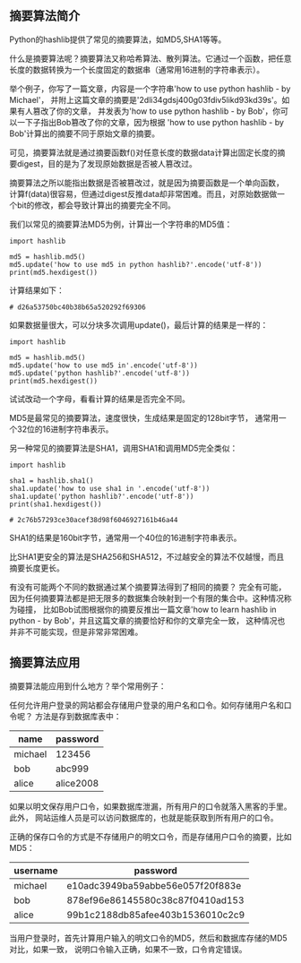 ## 摘要算法简介
Python的hashlib提供了常见的摘要算法，如MD5,SHA1等等。  

什么是摘要算法呢？摘要算法又称哈希算法、散列算法。它通过一个函数，把任意长度的数据转换为一个长度固定的数据串（通常用16进制的字符串表示）。  

举个例子，你写了一篇文章，内容是一个字符串'how to use python hashlib - by Michael'，
并附上这篇文章的摘要是'2dli34gdsj400g03fdiv5likd93kd39s'。如果有人篡改了你的文章，
并发表为'how to use python hashlib - by Bob'，你可以一下子指出Bob篡改了你的文章，因为根据
'how to use python hashlib - by Bob'计算出的摘要不同于原始文章的摘要。  

可见，摘要算法就是通过摘要函数f()对任意长度的数据data计算出固定长度的摘要digest，目的是为了发现原始数据是否被人篡改过。  

摘要算法之所以能指出数据是否被篡改过，就是因为摘要函数是一个单向函数，
计算f(data)很容易，但通过digest反推data却非常困难。而且，对原始数据做一个bit的修改，都会导致计算出的摘要完全不同。  

我们以常见的摘要算法MD5为例，计算出一个字符串的MD5值：  

	import hashlib
	
	md5 = hashlib.md5()
	md5.update('how to use md5 in python hashlib?'.encode('utf-8'))
	print(md5.hexdigest())
	
计算结果如下：  

	# d26a53750bc40b38b65a520292f69306
	
如果数据量很大，可以分块多次调用update()，最后计算的结果是一样的：  

	import hashlib
	
	md5 = hashlib.md5()
	md5.update('how to use md5 in'.encode('utf-8'))
	md5.update('python hashlib?'.encode('utf-8'))
	print(md5.hexdigest())
	
试试改动一个字母，看看计算的结果是否完全不同。  

MD5是最常见的摘要算法，速度很快，生成结果是固定的128bit字节，
通常用一个32位的16进制字符串表示。  

另一种常见的摘要算法是SHA1，调用SHA1和调用MD5完全类似：  

	import hashlib
	
	sha1 = hashlib.sha1()
	sha1.update('how to use sha1 in '.encode('utf-8'))
	sha1.update('python hashlib?'.encode('utf-8'))
	print(sha1.hexdigest())
	
	# 2c76b57293ce30acef38d98f6046927161b46a44

SHA1的结果是160bit字节，通常用一个40位的16进制字符串表示。  

比SHA1更安全的算法是SHA256和SHA512，不过越安全的算法不仅越慢，而且摘要长度更长。  

有没有可能两个不同的数据通过某个摘要算法得到了相同的摘要？
完全有可能，因为任何摘要算法都是把无限多的数据集合映射到一个有限的集合中。这种情况称为碰撞，
比如Bob试图根据你的摘要反推出一篇文章'how to learn hashlib in python - by Bob'，并且这篇文章的摘要恰好和你的文章完全一致，
这种情况也并非不可能实现，但是非常非常困难。  

## 摘要算法应用
摘要算法能应用到什么地方？举个常用例子：  

任何允许用户登录的网站都会存储用户登录的用户名和口令。如何存储用户名和口令呢？
方法是存到数据库表中：  

name | password  
------ |------  
michael | 123456  
bob | abc999  
alice | alice2008  

如果以明文保存用户口令，如果数据库泄漏，所有用户的口令就落入黑客的手里。此外，
网站运维人员是可以访问数据库的，也就是能获取到所有用户的口令。  

正确的保存口令的方式是不存储用户的明文口令，而是存储用户口令的摘要，比如MD5：  

username | password
------ | ------
michael | e10adc3949ba59abbe56e057f20f883e  
bob | 878ef96e86145580c38c87f0410ad153  
alice | 99b1c2188db85afee403b1536010c2c9  

当用户登录时，首先计算用户输入的明文口令的MD5，然后和数据库存储的MD5对比，如果一致，
说明口令输入正确，如果不一致，口令肯定错误。  


